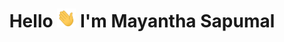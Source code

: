 
<h1 align="center">Hello <img src="https://raw.githubusercontent.com/ABSphreak/ABSphreak/master/gifs/Hi.gif" width="30px" height="30px"> I'm Mayantha Sapumal</h1>
<div>
<a href="https://github.com/MayanthaS"><img src="https://komarev.com/ghpvc/?username=DinithSenarathna&style=flat-square&color=blue" alt=""/></a>
</div>
<!--
**MayanthaS/MayanthaS** is a ✨ _special_ ✨ repository because its `README.md` (this file) appears on your GitHub profile.

## 👨🏻‍💻 About Me:

<img  src="./thoughtworks-gif_dribbble.gif" height="290px" align="right" />

- 🙋‍♂️ All about me is at **[My Website](https://portfoliomayantha.netlify.app/)**

- 🔭 I’m currently working on `Something Intresting`.

- 🌱 I’m currently learning `FULL Stack & Devops`

- 👯 I’m looking to collaborate for `Dev Projects`

- 🤔 I’m looking for help with `Competitive Programming`

- 💬 Ask me about anything, Except Maths :sweat_smile:

- 👨‍💻 Life Hack: Learn new tech and share what you have learned :tada:

- ⚡ Fun fact: I waste most of my time playing games


